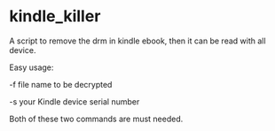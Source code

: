 kindle_killer
=============

A script to remove the drm in kindle ebook, then it can be read with all device.


Easy usage: </p>
-f file name to be decrypted </p>
-s your Kindle device serial number </p>

Both of these two commands are must needed.
